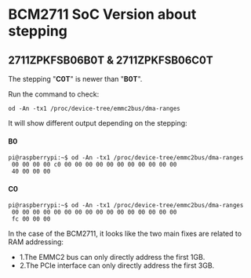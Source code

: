 # BCM2711 SoC Version about stepping

## 2711ZPKFSB06B0T & 2711ZPKFSB06C0T

The stepping "**C0T**" is newer than "**B0T**".

Run the command to check:

```
od -An -tx1 /proc/device-tree/emmc2bus/dma-ranges
```

It will show different output depending on the stepping:

#### B0

````
pi@raspberrypi:~$ od -An -tx1 /proc/device-tree/emmc2bus/dma-ranges
 00 00 00 00 c0 00 00 00 00 00 00 00 00 00 00 00
 40 00 00 00
````

#### C0

```
pi@raspberrypi:~$ od -An -tx1 /proc/device-tree/emmc2bus/dma-ranges
 00 00 00 00 00 00 00 00 00 00 00 00 00 00 00 00
 fc 00 00 00
 ```
 
In the case of the BCM2711, it looks like the two main fixes are related to RAM addressing:

- 1.The EMMC2 bus can only directly address the first 1GB.
- 2.The PCIe interface can only directly address the first 3GB.

